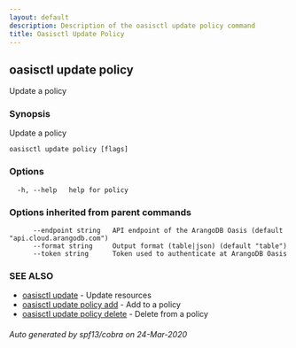 ```yaml
---
layout: default
description: Description of the oasisctl update policy command
title: Oasisctl Update Policy
---
```

## oasisctl update policy

Update a policy

### Synopsis

Update a policy

```
oasisctl update policy [flags]
```

### Options

```
  -h, --help   help for policy
```

### Options inherited from parent commands

```
      --endpoint string   API endpoint of the ArangoDB Oasis (default "api.cloud.arangodb.com")
      --format string     Output format (table|json) (default "table")
      --token string      Token used to authenticate at ArangoDB Oasis
```

### SEE ALSO

* [oasisctl update](oasisctl-update.md)	 - Update resources
* [oasisctl update policy add](oasisctl-update-policy-add.md)	 - Add to a policy
* [oasisctl update policy delete](oasisctl-update-policy-delete.md)	 - Delete from a policy

###### Auto generated by spf13/cobra on 24-Mar-2020
